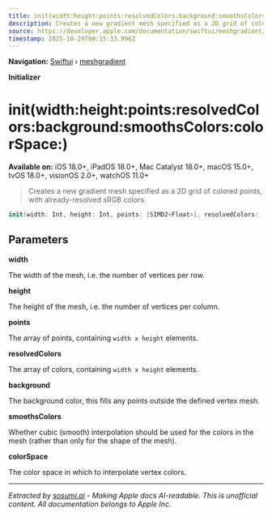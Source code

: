 ```yaml
---
title: init(width:height:points:resolvedColors:background:smoothsColors:colorSpace:)
description: Creates a new gradient mesh specified as a 2D grid of colored points, with already-resolved sRGB colors.
source: https://developer.apple.com/documentation/swiftui/meshgradient/init(width:height:points:resolvedcolors:background:smoothscolors:colorspace:)
timestamp: 2025-10-29T00:15:33.996Z
---
```


**Navigation:** [Swiftui](/documentation/swiftui) › [meshgradient](/documentation/swiftui/meshgradient)

**Initializer**

# init(width:height:points:resolvedColors:background:smoothsColors:colorSpace:)

**Available on:** iOS 18.0+, iPadOS 18.0+, Mac Catalyst 18.0+, macOS 15.0+, tvOS 18.0+, visionOS 2.0+, watchOS 11.0+

> Creates a new gradient mesh specified as a 2D grid of colored points, with already-resolved sRGB colors.

```swift
init(width: Int, height: Int, points: [SIMD2<Float>], resolvedColors: [Color.Resolved], background: Color = .clear, smoothsColors: Bool = true, colorSpace: Gradient.ColorSpace = .device)
```

## Parameters

**width**

The width of the mesh, i.e. the number of vertices per row.



**height**

The height of the mesh, i.e. the number of vertices per column.



**points**

The array of points, containing `width x height` elements.



**resolvedColors**

The array of colors, containing `width x height` elements.



**background**

The background color, this fills any points outside the defined vertex mesh.



**smoothsColors**

Whether cubic (smooth) interpolation should be used for the colors in the mesh (rather than only for the shape of the mesh).



**colorSpace**

The color space in which to interpolate vertex colors.

---

*Extracted by [sosumi.ai](https://sosumi.ai) - Making Apple docs AI-readable.*
*This is unofficial content. All documentation belongs to Apple Inc.*
